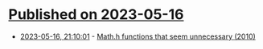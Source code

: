 # [Published on 2023-05-16](index.md)

* [2023-05-16, 21:10:01](https://lobste.rs/s/fvpor3/math_h_functions_seem_unnecessary_2010) - [Math.h functions that seem unnecessary (2010)](https://www.johndcook.com/blog/2010/06/07/math-library-functions-that-seem-unnecessary/)
